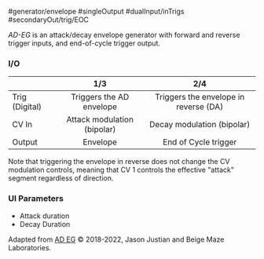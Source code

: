 #generator/envelope #singleOutput #dualInput/inTrigs #secondaryOut/trig/EOC  

*AD-EG* is an attack/decay envelope generator with forward and reverse trigger inputs, and end-of-cycle trigger output.

### I/O

|                |             1/3             |                  2/4                  |
| -------------- | :-------------------------: | :-----------------------------------: |
| Trig (Digital) |  Triggers the AD envelope   | Triggers the envelope in reverse (DA) |
| CV In          | Attack modulation (bipolar) |      Decay modulation (bipolar)       |
| Output         |          Envelope           |         End of Cycle trigger          |


Note that triggering the envelope in reverse does not change the CV modulation controls, meaning that CV 1 controls the effective "attack" segment regardless of direction.

### UI Parameters
* Attack duration
* Decay Duration 


Adapted from [AD EG](https://github.com/Chysn/O_C-HemisphereSuite/wiki/AD-EG) © 2018-2022, Jason Justian and Beige Maze Laboratories. 